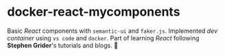 # docker-react-mycomponents
Basic *React* components with `semantic-ui` and `faker.js`. Implemented *dev container* using `vs code` and `docker`. Part of learning *React* following **Stephen Grider**'s tutorials and blogs. :melon:

